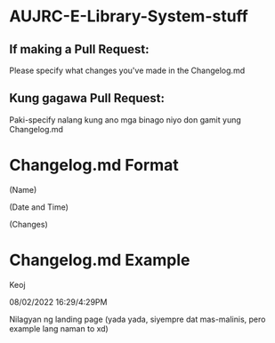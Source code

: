 # AUJRC-E-Library-System-stuff

## If making a Pull Request:

Please specify what changes you've made in the Changelog.md

## Kung gagawa Pull Request:

Paki-specify nalang kung ano mga binago niyo don gamit yung Changelog.md

# Changelog.md Format

(Name)

(Date and Time)

(Changes)

# Changelog.md Example

Keoj

08/02/2022 16:29/4:29PM

Nilagyan ng landing page (yada yada, siyempre dat mas-malinis, pero example lang naman to xd)
